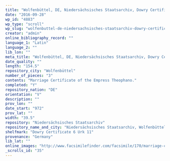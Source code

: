 ```yaml
---
title: "Wolfenbüttel, DE, Niedersächsisches Staatsarchiv, Dowry Certificate 6 Urk 11"
date: "2016-09-28"
wp_id: "4883"
wp_type: "scroll"
wp_slug: "wolfenbuttel-de-niedersachsisches-staatsarchiv-dowry-certificate-6-urk-11"
creator: "admin"
online_bibliography_record: ""
language_1: "Latin"
language_2: ""
lib_lon: ""
meta_title: "Wolfenbüttel, DE, Niedersächsisches Staatsarchiv, Dowry Certificate 6 Urk 11"
date_quality: ""
length: "154.5"
repository_city: "Wolfenbüttel"
number_of_pieces: "3"
contents: "Marriage Certificate of the Empress Theophano."
completed: "Y"
repository_nation: "DE"
orientation: "V"
description: ""
prov_lon: ""
date_start: "972"
prov_lat: ""
width: "39.5"
repository: "Niedersächsisches Staatsarchiv"
repository_name_and_city: "Niedersächsisches Staatsarchiv, Wolfenbüttel DE"
shelfmark: "Dowry Certificate 6 Urk 11"
provenance: "Germany"
lib_lat: ""
online_images: "http://www.facsimilefinder.com/facsimile/170/marriage-certificate-of-the-empress-theophano"
_scrolls_id: "35"
---
```




